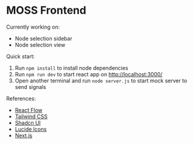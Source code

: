 # MOSS Frontend

Currently working on:

-   Node selection sidebar
-   Node selection view

Quick start:

1. Run `npm install` to install node dependencies
2. Run `npm run dev` to start react app on [http://localhost:3000/](http://localhost:3000/)
3. Open another terminal and run `node server.js` to start mock server to send signals

References:

-   [React Flow](https://reactflow.dev/)
-   [Tailwind CSS](https://tailwindcss.com/)
-   [Shadcn UI](https://ui.shadcn.com/)
-   [Lucide Icons](https://lucide.dev/)
-   [Next.js](https://nextjs.org/)
